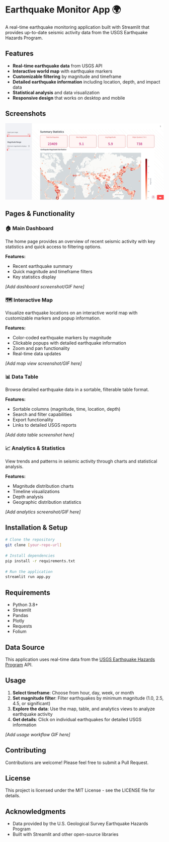 # Earthquake Monitor App 🌍

A real-time earthquake monitoring application built with Streamlit that provides up-to-date seismic activity data from the USGS Earthquake Hazards Program.

## Features

- **Real-time earthquake data** from USGS API
- **Interactive world map** with earthquake markers
- **Customizable filtering** by magnitude and timeframe
- **Detailed earthquake information** including location, depth, and impact data
- **Statistical analysis** and data visualization
- **Responsive design** that works on desktop and mobile

## Screenshots

![Dashboard Screenshot](assets/historical_dash.jpeg)

## Pages & Functionality

### 🏠 Main Dashboard
The home page provides an overview of recent seismic activity with key statistics and quick access to filtering options.

**Features:**
- Recent earthquake summary
- Quick magnitude and timeframe filters
- Key statistics display

*[Add dashboard screenshot/GIF here]*

### 🗺️ Interactive Map
Visualize earthquake locations on an interactive world map with customizable markers and popup information.

**Features:**
- Color-coded earthquake markers by magnitude
- Clickable popups with detailed earthquake information
- Zoom and pan functionality
- Real-time data updates

*[Add map view screenshot/GIF here]*

### 📊 Data Table
Browse detailed earthquake data in a sortable, filterable table format.

**Features:**
- Sortable columns (magnitude, time, location, depth)
- Search and filter capabilities
- Export functionality
- Links to detailed USGS reports

*[Add data table screenshot here]*

### 📈 Analytics & Statistics
View trends and patterns in seismic activity through charts and statistical analysis.

**Features:**
- Magnitude distribution charts
- Timeline visualizations
- Depth analysis
- Geographic distribution statistics

*[Add analytics screenshot/GIF here]*

## Installation & Setup

```bash
# Clone the repository
git clone [your-repo-url]

# Install dependencies
pip install -r requirements.txt

# Run the application
streamlit run app.py
```

## Requirements

- Python 3.8+
- Streamlit
- Pandas
- Plotly
- Requests
- Folium

## Data Source

This application uses real-time data from the [USGS Earthquake Hazards Program](https://earthquake.usgs.gov/earthquakes/feed/v1.0/geojson.php) API.

## Usage

1. **Select timeframe**: Choose from hour, day, week, or month
2. **Set magnitude filter**: Filter earthquakes by minimum magnitude (1.0, 2.5, 4.5, or significant)
3. **Explore the data**: Use the map, table, and analytics views to analyze earthquake activity
4. **Get details**: Click on individual earthquakes for detailed USGS information

*[Add usage workflow GIF here]*

## Contributing

Contributions are welcome! Please feel free to submit a Pull Request.

## License

This project is licensed under the MIT License - see the LICENSE file for details.

## Acknowledgments

- Data provided by the U.S. Geological Survey Earthquake Hazards Program
- Built with Streamlit and other open-source libraries
